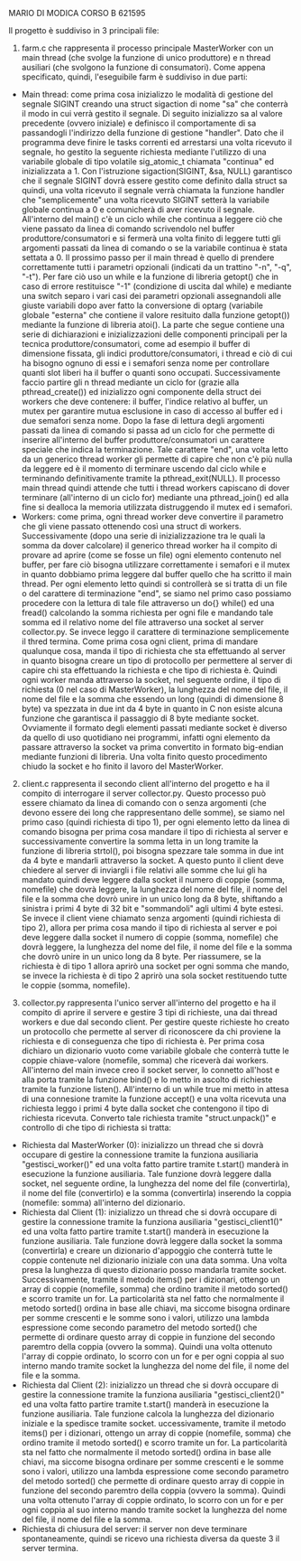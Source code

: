 MARIO DI MODICA CORSO B 621595

Il progetto è suddiviso in 3 principali file:

1) farm.c che rappresenta il processo principale MasterWorker con un main thread (che svolge la funzione di unico produttore) e n thread ausiliari (che svolgono la funzione di consumatori). Come appena specificato, quindi, l'eseguibile farm è suddiviso in due parti:
- Main thread: come prima cosa inizializzo le modalità di gestione del segnale SIGINT creando una struct sigaction di nome "sa" che conterrà il modo in cui verrà gestito il segnale. Di seguito inizializzo sa al valore precedente (ovvero iniziale) e definisco il comportamente di sa passandogli l'indirizzo della funzione di gestione "handler". Dato che il programma deve finire le tasks correnti ed arrestarsi una volta ricevuto il segnale, ho gestito la seguente richiesta mediante l'utilizzo di una variabile globale di tipo volatile sig_atomic_t chiamata "continua" ed inizializzata a 1. Con l'istruzione sigaction(SIGINT, &sa, NULL) garantisco che il segnale SIGINT dovrà essere gestito come definito dalla struct sa quindi, una volta ricevuto il segnale verrà chiamata la funzione handler che "semplicemente" una volta ricevuto SIGINT setterà la variabile globale continua a 0 e comunicherà di aver ricevuto il segnale. All'interno del main() c'è un ciclo while che continua a leggere ciò che viene passato da linea di comando scrivendolo nel buffer produttore/consumatori e si fermerà una volta finito di leggere tutti gli argomenti passati da linea di comando o se la variabile continua è stata settata a 0. 
Il prossimo passo per il main thread è quello di prendere correttamente tutti i parametri opzionali (indicati da un trattino "-n", "-q", "-t"). Per fare ciò uso un while e la funzione di libreria getopt() che in caso di errore restituisce "-1" (condizione di uscita dal while) e mediante una switch separo i vari casi dei parametri opzionali assegnandoli alle giuste variabili dopo aver fatto la conversione di optarg (variabile globale "esterna" che contiene il valore resituito dalla funzione getopt()) mediante la funzione di libreria atoi().
La parte che segue contiene una serie di dichiarazioni e inizializzazioni delle componenti principali per la tecnica produttore/consumatori, come ad esempio il buffer di dimensione fissata, gli indici produttore/consumatori, i thread e ciò di cui ha bisogno ognuno di essi e i semafori senza nome per controllare quanti slot liberi ha il buffer o quanti sono occupati.
Successivamente faccio partire gli n thread mediante un ciclo for (grazie alla pthread_create()) ed inizializzo ogni componente della struct dei workers che deve contenere: il buffer, l'indice relativo al buffer, un mutex per garantire mutua esclusione in caso di accesso al buffer ed i due semafori senza nome.
Dopo la fase di lettura degli argomenti passati da linea di comando si passa ad un ciclo for che permette di inserire all'interno del buffer produttore/consumatori un carattere speciale che indica la terminazione. Tale carattere "end", una volta letto da un generico thread worker gli permette di capire che non c'è più nulla da leggere ed è il momento di terminare uscendo dal ciclo while e terminando definitivamente tramite la pthread_exit(NULL). 
Il processo main thread quindi attende che tutti i thread workers capiscano di dover terminare (all'interno di un ciclo for) mediante una pthread_join() ed alla fine si dealloca la memoria utilizzata distruggendo il mutex ed i semafori.
- Workers: come prima, ogni thread worker deve convertire il parametro che gli viene passato ottenendo così una struct di workers. Successivamente (dopo una serie di inizializzazione tra le quali la somma da dover calcolare) il generico thread worker ha il compito di provare ad aprire (come se fosse un file) ogni elemento contenuto nel buffer, per fare ciò bisogna utilizzare correttamente i semafori e il mutex in quanto dobbiamo prima leggere dal buffer quello che ha scritto il main thread. Per ogni elemento letto quindi si controllerà se si tratta di un file o del carattere di terminazione "end", se siamo nel primo caso possiamo procedere con la lettura di tale file attraverso un do{} while() ed una fread() calcolando la somma richiesta per ogni file e mandando tale somma ed il relativo nome del file attraverso una socket al server collector.py.
Se invece leggo il carattere di terminazione semplicemente il thred termina.
Come prima cosa ogni client, prima di mandare qualunque cosa, manda il tipo di richiesta che sta effettuando al server in quanto bisogna creare un tipo di protocollo per permettere al server di capire chi sta effettuando la richiesta e che tipo di richiesta è. Quindi ogni worker manda attraverso la socket, nel seguente ordine, il tipo di richiesta (0 nel caso di MasterWorker), la lunghezza del nome del file, il nome del file e la somma che essendo un long (quindi di dimensione 8 byte) va spezzata in due int da 4 byte in quanto in C non esiste alcuna funzione che garantisca il passaggio di 8 byte mediante socket. Ovviamente il formato degli elementi passati mediante socket è diverso da quello di uso quotidiano nei programmi, infatti ogni elemento da passare attraverso la socket va prima convertito in formato big-endian mediante funzioni di libreria.
Una volta finito questo procedimento chiudo la socket e ho finito il lavoro del MasterWorker.

2) client.c rappresenta il secondo client all'interno del progetto e ha il compito di interrogare il server collector.py. Questo processo può essere chiamato da linea di comando con o senza argomenti (che devono essere dei long che rappresentano delle somme), se siamo nel primo caso (quindi richiesta di tipo 1), per ogni elemento letto da linea di comando bisogna per prima cosa mandare il tipo di richiesta al server e successivamente convertire la somma letta in un long tramite la funzione di libreria strtol(), poi bisogna spezzare tale somma in due int da 4 byte e mandarli attraverso la socket. A questo punto il client deve chiedere al server di inviargli i file relativi alle somme che lui gli ha mandato quindi deve leggere dalla socket il numero di coppie (somma, nomefile) che dovrà leggere, la lunghezza del nome del file, il nome del file e la somma che dovrò unire in un unico long da 8 byte, shiftando a sinistra i primi 4 byte di 32 bit e "sommandoli" agli ultimi 4 byte estesi.
Se invece il client viene chiamato senza argomenti (quindi richiesta di tipo 2), allora per prima cosa mando il tipo di richiesta al server e poi deve leggere dalla socket il numero di coppie (somma, nomefile) che dovrà leggere, la lunghezza del nome del file, il nome del file e la somma che dovrò unire in un unico long da 8 byte. Per riassumere, se la richiesta è di tipo 1 allora aprirò una socket per ogni somma che mando, se invece la richiesta è di tipo 2 aprirò una sola socket restituendo tutte le coppie (somma, nomefile).

3) collector.py rappresenta l'unico server all'interno del progetto e ha il compito di aprire il servere e gestire 3 tipi di richieste, una dai thread workers e due dal secondo client. Per gestire queste richieste ho creato un protocollo che permette al server di riconoscere da chi proviene la richiesta e di conseguenza che tipo di richiesta è.
Per prima cosa dichiaro un dizionario vuoto come variabile globale che conterrà tutte le coppie chiave-valore (nomefile, somma) che riceverà dai workers. All'interno del main invece creo il socket server, lo connetto all'host e alla porta tramite la funzione bind() e lo metto in ascolto di richieste tramite la funzione listen(). All'interno di un while true mi metto in attesa di una connesione tramite la funzione accept() e una volta ricevuta una richiesta leggo i primi 4 byte dalla socket che contengono il tipo di richiesta ricevuta. Converto tale richiesta tramite "struct.unpack()" e controllo di che tipo di richiesta si tratta:
- Richiesta dal MasterWorker (0): inizializzo un thread che si dovrà occupare di gestire la connessione tramite la funziona ausiliaria "gestisci_worker()" ed una volta fatto partire tramite t.start() manderà in esecuzione la funzione ausiliaria. Tale funzione dovrà leggere dalla socket, nel seguente ordine, la lunghezza del nome del file (convertirla), il nome del file (convertirlo) e la somma (convertirla) inserendo la coppia (nomefile: somma) all'interno del dizionario.
- Richiesta dal Client (1): inizializzo un thread che si dovrà occupare di gestire la connessione tramite la funziona ausiliaria "gestisci_client1()" ed una volta fatto partire tramite t.start() manderà in esecuzione la funzione ausiliaria. Tale funzione dovrà leggere dalla socket la somma (convertirla) e creare un dizionario d'appoggio che conterrà tutte le coppie contenute nel dizionario iniziale con una data somma. Una volta presa la lunghezza di questo dizionario posso mandarla tramite socket. Successivamente, tramite il metodo items() per i dizionari, ottengo un array di coppie (nomefile, somma) che ordino tramite il metodo sorted() e scorro tramite un for. La particolarità sta nel fatto che normalmente il metodo sorted() ordina in base alle chiavi, ma siccome bisogna ordinare per somme crescenti e le somme sono i valori, utilizzo una lambda espressione come secondo parametro del metodo sorted() che permette di ordinare questo array di coppie in funzione del secondo paremtro della coppia (ovvero la somma). Quindi una volta ottenuto l'array di coppie ordinato, lo scorro con un for e per ogni coppia al suo interno mando tramite socket la lunghezza del nome del file, il nome del file e la somma.
- Richiesta dal Client (2): inizializzo un thread che si dovrà occupare di gestire la connessione tramite la funziona ausiliaria "gestisci_client2()" ed una volta fatto partire tramite t.start() manderà in esecuzione la funzione ausiliaria. Tale funzione calcola la lunghezza del dizionario iniziale e la spedisce tramite socket. uccessivamente, tramite il metodo items() per i dizionari, ottengo un array di coppie (nomefile, somma) che ordino tramite il metodo sorted() e scorro tramite un for. La particolarità sta nel fatto che normalmente il metodo sorted() ordina in base alle chiavi, ma siccome bisogna ordinare per somme crescenti e le somme sono i valori, utilizzo una lambda espressione come secondo parametro del metodo sorted() che permette di ordinare questo array di coppie in funzione del secondo paremtro della coppia (ovvero la somma). Quindi una volta ottenuto l'array di coppie ordinato, lo scorro con un for e per ogni coppia al suo interno mando tramite socket la lunghezza del nome del file, il nome del file e la somma.
- Richiesta di chiusura del server: il server non deve terminare spontaneamente, quindi se ricevo una richiesta diversa da queste 3 il server termina.
